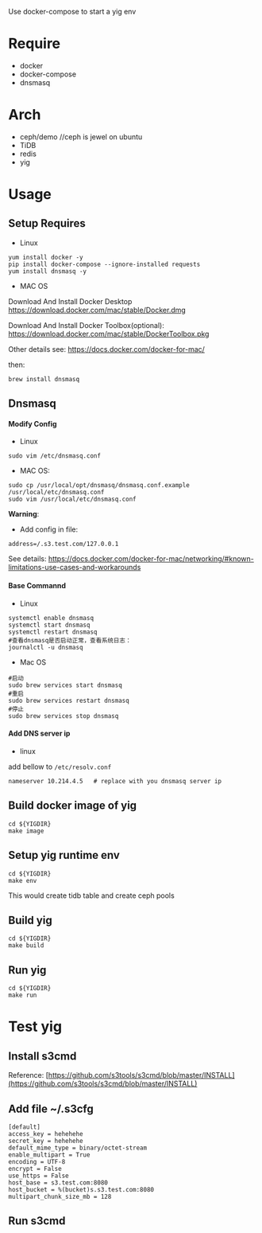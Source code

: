 
Use docker-compose to start a yig env

# Require
+ docker
+ docker-compose
+ dnsmasq

# Arch

+ ceph/demo //ceph is jewel on ubuntu
+ TiDB
+ redis
+ yig

# Usage

## Setup Requires
- Linux
```
yum install docker -y
pip install docker-compose --ignore-installed requests
yum install dnsmasq -y
```

- MAC OS

Download And Install Docker Desktop
https://download.docker.com/mac/stable/Docker.dmg


Download And Install Docker Toolbox(optional):
https://download.docker.com/mac/stable/DockerToolbox.pkg


Other details see: https://docs.docker.com/docker-for-mac/

then:
```
brew install dnsmasq
```

## Dnsmasq
#### Modify Config
- Linux
```
sudo vim /etc/dnsmasq.conf
```

- MAC OS:
```
sudo cp /usr/local/opt/dnsmasq/dnsmasq.conf.example /usr/local/etc/dnsmasq.conf
sudo vim /usr/local/etc/dnsmasq.conf
```

**Warning**:

- Add config in file:
```
address=/.s3.test.com/127.0.0.1
```
See details: https://docs.docker.com/docker-for-mac/networking/#known-limitations-use-cases-and-workarounds

#### Base Commannd

- Linux
```
systemctl enable dnsmasq
systemctl start dnsmasq
systemctl restart dnsmasq
#查看dnsmasq是否启动正常，查看系统日志：
journalctl -u dnsmasq
```


- Mac OS

```
#启动
sudo brew services start dnsmasq
#重启
sudo brew services restart dnsmasq
#停止
sudo brew services stop dnsmasq
```


#### Add DNS server ip
- linux

add bellow to `/etc/resolv.conf`

```
nameserver 10.214.4.5   # replace with you dnsmasq server ip
```

## Build docker image of yig
```
cd ${YIGDIR}
make image
```

## Setup yig runtime env

```
cd ${YIGDIR}
make env
```

This would create tidb table and create ceph pools

## Build yig
```
cd ${YIGDIR}
make build
```


## Run yig
```
cd ${YIGDIR}
make run
```
# Test yig
## Install s3cmd
Reference: [https://github.com/s3tools/s3cmd/blob/master/INSTALL](https://github.com/s3tools/s3cmd/blob/master/INSTALL)

## Add file ~/.s3cfg 
```
[default]
access_key = hehehehe
secret_key = hehehehe
default_mime_type = binary/octet-stream
enable_multipart = True
encoding = UTF-8
encrypt = False
use_https = False
host_base = s3.test.com:8080
host_bucket = %(bucket)s.s3.test.com:8080
multipart_chunk_size_mb = 128
```

## Run s3cmd


